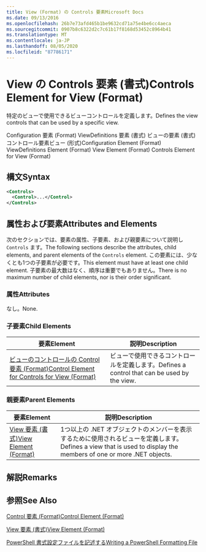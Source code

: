 ```yaml
---
title: View (Format) の Controls 要素Microsoft Docs
ms.date: 09/13/2016
ms.openlocfilehash: 26b7e73afd465b1be9632cd71a75e4be6cc4aeca
ms.sourcegitcommit: 0907b8c6322d2c7c61b17f8168d53452c8964b41
ms.translationtype: MT
ms.contentlocale: ja-JP
ms.lasthandoff: 08/05/2020
ms.locfileid: "87786171"
---
```

# <a name="controls-element-for-view-format"></a><span data-ttu-id="6a885-102">View の Controls 要素 (書式)</span><span class="sxs-lookup"><span data-stu-id="6a885-102">Controls Element for View (Format)</span></span>

<span data-ttu-id="6a885-103">特定のビューで使用できるビューコントロールを定義します。</span><span class="sxs-lookup"><span data-stu-id="6a885-103">Defines the view controls that can be used by a specific view.</span></span>

<span data-ttu-id="6a885-104">Configuration 要素 (Format) ViewDefinitions 要素 (書式) ビューの要素 (書式) コントロール要素ビュー (形式)</span><span class="sxs-lookup"><span data-stu-id="6a885-104">Configuration Element (Format) ViewDefinitions Element (Format) View Element (Format) Controls Element for View (Format)</span></span>

## <a name="syntax"></a><span data-ttu-id="6a885-105">構文</span><span class="sxs-lookup"><span data-stu-id="6a885-105">Syntax</span></span>

```xml
<Controls>
  <Control>...</Control>
</Controls>
```

## <a name="attributes-and-elements"></a><span data-ttu-id="6a885-106">属性および要素</span><span class="sxs-lookup"><span data-stu-id="6a885-106">Attributes and Elements</span></span>

<span data-ttu-id="6a885-107">次のセクションでは、要素の属性、子要素、および親要素について説明し `Controls` ます。</span><span class="sxs-lookup"><span data-stu-id="6a885-107">The following sections describe the attributes, child elements, and parent elements of the `Controls` element.</span></span> <span data-ttu-id="6a885-108">この要素には、少なくとも1つの子要素が必要です。</span><span class="sxs-lookup"><span data-stu-id="6a885-108">This element must have at least one child element.</span></span> <span data-ttu-id="6a885-109">子要素の最大数はなく、順序は重要でもありません。</span><span class="sxs-lookup"><span data-stu-id="6a885-109">There is no maximum number of child elements, nor is their order significant.</span></span>

### <a name="attributes"></a><span data-ttu-id="6a885-110">属性</span><span class="sxs-lookup"><span data-stu-id="6a885-110">Attributes</span></span>

<span data-ttu-id="6a885-111">なし。</span><span class="sxs-lookup"><span data-stu-id="6a885-111">None.</span></span>

### <a name="child-elements"></a><span data-ttu-id="6a885-112">子要素</span><span class="sxs-lookup"><span data-stu-id="6a885-112">Child Elements</span></span>

|<span data-ttu-id="6a885-113">要素</span><span class="sxs-lookup"><span data-stu-id="6a885-113">Element</span></span>|<span data-ttu-id="6a885-114">説明</span><span class="sxs-lookup"><span data-stu-id="6a885-114">Description</span></span>|
|-------------|-----------------|
|[<span data-ttu-id="6a885-115">ビューのコントロールの Control 要素 (Format)</span><span class="sxs-lookup"><span data-stu-id="6a885-115">Control Element for Controls for View (Format)</span></span>](./control-element-for-controls-for-view-format.md)|<span data-ttu-id="6a885-116">ビューで使用できるコントロールを定義します。</span><span class="sxs-lookup"><span data-stu-id="6a885-116">Defines a control that can be used by the view.</span></span>|

### <a name="parent-elements"></a><span data-ttu-id="6a885-117">親要素</span><span class="sxs-lookup"><span data-stu-id="6a885-117">Parent Elements</span></span>

|<span data-ttu-id="6a885-118">要素</span><span class="sxs-lookup"><span data-stu-id="6a885-118">Element</span></span>|<span data-ttu-id="6a885-119">説明</span><span class="sxs-lookup"><span data-stu-id="6a885-119">Description</span></span>|
|-------------|-----------------|
|[<span data-ttu-id="6a885-120">View 要素 (書式)</span><span class="sxs-lookup"><span data-stu-id="6a885-120">View Element (Format)</span></span>](./view-element-format.md)|<span data-ttu-id="6a885-121">1つ以上の .NET オブジェクトのメンバーを表示するために使用されるビューを定義します。</span><span class="sxs-lookup"><span data-stu-id="6a885-121">Defines a view that is used to display the members of one or more .NET objects.</span></span>|

## <a name="remarks"></a><span data-ttu-id="6a885-122">解説</span><span class="sxs-lookup"><span data-stu-id="6a885-122">Remarks</span></span>

## <a name="see-also"></a><span data-ttu-id="6a885-123">参照</span><span class="sxs-lookup"><span data-stu-id="6a885-123">See Also</span></span>

[<span data-ttu-id="6a885-124">Control 要素 (Format)</span><span class="sxs-lookup"><span data-stu-id="6a885-124">Control Element (Format)</span></span>](./control-element-for-controls-for-view-format.md)

[<span data-ttu-id="6a885-125">View 要素 (書式)</span><span class="sxs-lookup"><span data-stu-id="6a885-125">View Element (Format)</span></span>](./view-element-format.md)

[<span data-ttu-id="6a885-126">PowerShell 書式設定ファイルを記述する</span><span class="sxs-lookup"><span data-stu-id="6a885-126">Writing a PowerShell Formatting File</span></span>](./writing-a-powershell-formatting-file.md)
